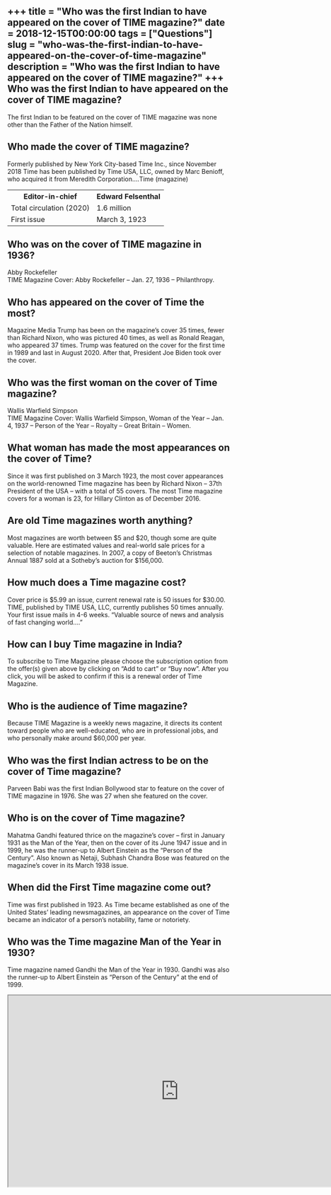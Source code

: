 +++
title = "Who was the first Indian to have appeared on the cover of TIME magazine?"
date = 2018-12-15T00:00:00
tags = ["Questions"]
slug = "who-was-the-first-indian-to-have-appeared-on-the-cover-of-time-magazine"
description = "Who was the first Indian to have appeared on the cover of TIME magazine?"
+++
Who was the first Indian to have appeared on the cover of TIME magazine?
------------------------------------------------------------------------

The first Indian to be featured on the cover of TIME magazine was none other than the Father of the Nation himself.

Who made the cover of TIME magazine?
------------------------------------

Formerly published by New York City-based Time Inc., since November 2018 Time has been published by Time USA, LLC, owned by Marc Benioff, who acquired it from Meredith Corporation….Time (magazine)

<table><tr><th>Editor-in-chief</th><th>Edward Felsenthal</th></tr><tr><td>Total circulation (2020)</td><td>1.6 million</td></tr><tr><td>First issue</td><td>March 3, 1923</td></tr></table>

Who was on the cover of TIME magazine in 1936?
----------------------------------------------

Abby Rockefeller  
TIME Magazine Cover: Abby Rockefeller – Jan. 27, 1936 – Philanthropy.

Who has appeared on the cover of Time the most?
-----------------------------------------------

Magazine Media Trump has been on the magazine’s cover 35 times, fewer than Richard Nixon, who was pictured 40 times, as well as Ronald Reagan, who appeared 37 times. Trump was featured on the cover for the first time in 1989 and last in August 2020. After that, President Joe Biden took over the cover.

Who was the first woman on the cover of Time magazine?
------------------------------------------------------

Wallis Warfield Simpson  
TIME Magazine Cover: Wallis Warfield Simpson, Woman of the Year – Jan. 4, 1937 – Person of the Year – Royalty – Great Britain – Women.

What woman has made the most appearances on the cover of Time?
--------------------------------------------------------------

Since it was first published on 3 March 1923, the most cover appearances on the world-renowned Time magazine has been by Richard Nixon – 37th President of the USA – with a total of 55 covers. The most Time magazine covers for a woman is 23, for Hillary Clinton as of December 2016.

Are old Time magazines worth anything?
--------------------------------------

Most magazines are worth between $5 and $20, though some are quite valuable. Here are estimated values and real-world sale prices for a selection of notable magazines. In 2007, a copy of Beeton’s Christmas Annual 1887 sold at a Sotheby’s auction for $156,000.

How much does a Time magazine cost?
-----------------------------------

Cover price is $5.99 an issue, current renewal rate is 50 issues for $30.00. TIME, published by TIME USA, LLC, currently publishes 50 times annually. Your first issue mails in 4-6 weeks. “Valuable source of news and analysis of fast changing world….”

How can I buy Time magazine in India?
-------------------------------------

To subscribe to Time Magazine please choose the subscription option from the offer(s) given above by clicking on “Add to cart” or “Buy now”. After you click, you will be asked to confirm if this is a renewal order of Time Magazine.

Who is the audience of Time magazine?
-------------------------------------

Because TIME Magazine is a weekly news magazine, it directs its content toward people who are well-educated, who are in professional jobs, and who personally make around $60,000 per year.

Who was the first Indian actress to be on the cover of Time magazine?
---------------------------------------------------------------------

Parveen Babi was the first Indian Bollywood star to feature on the cover of TIME magazine in 1976. She was 27 when she featured on the cover.

Who is on the cover of Time magazine?
-------------------------------------

Mahatma Gandhi featured thrice on the magazine’s cover – first in January 1931 as the Man of the Year, then on the cover of its June 1947 issue and in 1999, he was the runner-up to Albert Einstein as the “Person of the Century”. Also known as Netaji, Subhash Chandra Bose was featured on the magazine’s cover in its March 1938 issue.

When did the First Time magazine come out?
------------------------------------------

Time was first published in 1923. As Time became established as one of the United States’ leading newsmagazines, an appearance on the cover of Time became an indicator of a person’s notability, fame or notoriety.

Who was the Time magazine Man of the Year in 1930?
--------------------------------------------------

Time magazine named Gandhi the Man of the Year in 1930. Gandhi was also the runner-up to Albert Einstein as “Person of the Century” at the end of 1999.

<iframe allow="accelerometer; autoplay; clipboard-write; encrypted-media; gyroscope; picture-in-picture" allowfullscreen="" class="__youtube_prefs__  epyt-is-override  no-lazyload" data-no-lazy="1" data-origheight="433" data-origwidth="770" data-skipgform_ajax_framebjll="" height="433" id="_ytid_73066" loading="lazy" src="https://www.youtube.com/embed/7qaUaplIkjQ?enablejsapi=1&autoplay=0&cc_load_policy=0&cc_lang_pref=&iv_load_policy=1&loop=0&modestbranding=0&rel=1&fs=1&playsinline=0&autohide=2&theme=dark&color=red&controls=1&" title="YouTube player" width="770"></iframe>
